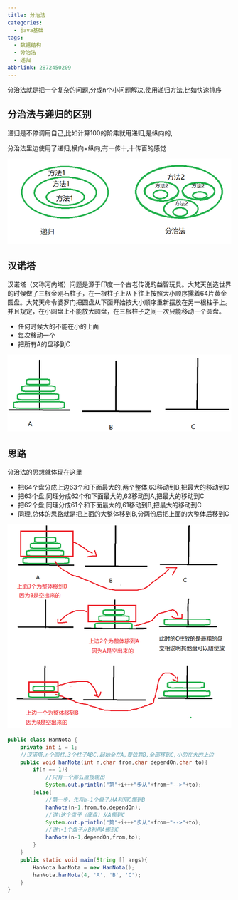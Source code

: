 ```yaml
---
title: 分治法
categories:
  - java基础
tags:
  - 数据结构
  - 分治法
  - 递归
abbrlink: 2872450209
---
```


分治法就是把一个复杂的问题,分成n个小问题解决,使用递归方法,比如快速排序

<!--more-->

## 分治法与递归的区别

递归是不停调用自己,比如计算100的阶乘就用递归,是纵向的,

分治法里边使用了递归,横向+纵向,有一传十,十传百的感觉

![1569737274755](分治法/1569737274755.png)

## 汉诺塔

汉诺塔（又称河内塔）问题是源于印度一个古老传说的益智玩具。大梵天创造世界的时候做了三根金刚石柱子，在一根柱子上从下往上按照大小顺序摞着64片黄金圆盘。大梵天命令婆罗门把圆盘从下面开始按大小顺序重新摆放在另一根柱子上。并且规定，在小圆盘上不能放大圆盘，在三根柱子之间一次只能移动一个圆盘。

- 任何时候大的不能在小的上面
- 每次移动一个
- 把所有A的盘移到C

![1569738833619](分治法/1569738833619.png)

## 思路

分治法的思想就体现在这里

- 把64个盘分成上边63个和下面最大的,两个整体,63移动到B,把最大的移动到C
- 把63个盘,同理分成62个和下面最大的,62移动到A,把最大的移动到C
- 把62个盘,同理分成61个和下面最大的,61移动到B,把最大的移动到C
- 同理,总体的思路就是把上面的大整体移到B,分两份后把上面的大整体后移到C

![1569740312332](分治法/1569740312332.png)

```java
public class HanNota {
	private int i = 1;
	//汉诺塔,n个圆柱,3个柱子ABC,起始全在A,要依靠B,全部移到C,小的在大的上边
	public void hanNota(int n,char from,char dependOn,char to){
		if(n == 1){
			//只有一个那么直接输出
			System.out.println("第"+i+++"步从"+from+"-->"+to);
		}else{
			//第一步，先将n-1个盘子从A利用C挪到B
			hanNota(n-1,from,to,dependOn);
			//讲n这个盘子（底盘）从A挪到C
			System.out.println("第"+i+++"步从"+from+"-->"+to);
			//讲n-1个盘子从B利用A挪到C
			hanNota(n-1,dependOn,from,to);
		}
	}
	public static void main(String [] args){
		HanNota hanNota = new HanNota();
		hanNota.hanNota(4, 'A', 'B', 'C');
	}
}
```

